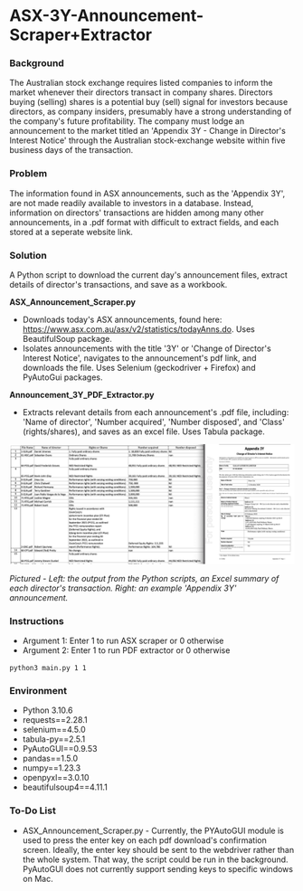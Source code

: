# ASX-3Y-Announcement-Scraper+Extractor

### Background

The Australian stock exchange requires listed companies to inform the market whenever their directors transact in company shares. Directors buying (selling) shares is a potential buy (sell) signal for investors because directors, as company insiders, presumably have a strong understanding of the company's future profitability. The company must lodge an announcement to the market titled an 'Appendix 3Y  - Change in Director's Interest Notice' through the Australian stock-exchange website within five business days of the transaction. 

### Problem

The information found in ASX announcements, such as the 'Appendix 3Y', are not made readily available to investors in a database. Instead, information on directors' transactions are hidden among many other announcements, in a .pdf format with difficult to extract fields, and each stored at a seperate website link. 

### Solution

A Python script to download the current day's announcement files, extract details of director's transactions, and save as a workbook.  

**ASX_Announcement_Scraper.py** 
- Downloads today's ASX announcements, found here: https://www.asx.com.au/asx/v2/statistics/todayAnns.do. Uses BeautifulSoup package. 
- Isolates announcements with the title '3Y' or 'Change of Director's Interest Notice', navigates to the announcement's pdf link, and downloads the file. Uses Selenium (geckodriver + Firefox) and PyAutoGui packages.

**Announcement_3Y_PDF_Extractor.py**

- Extracts relevant details from each announcement's .pdf file, including: 'Name of director', 'Number acquired', 'Number disposed', and 'Class' (rights/shares), and saves as an excel file. Uses Tabula package. 

![](example_picture.png)

*Pictured - Left: the output from the Python scripts, an Excel summary of each director's transaction.*
*Right: an example 'Appendix 3Y' announcement.*



### Instructions

- Argument 1: Enter 1 to run ASX scraper or 0 otherwise
- Argument 2: Enter 1 to run PDF extractor or 0 otherwise

```
python3 main.py 1 1
```

### Environment

- Python 3.10.6
- requests==2.28.1
- selenium==4.5.0
- tabula-py==2.5.1
- PyAutoGUI==0.9.53
- pandas==1.5.0
- numpy==1.23.3
- openpyxl==3.0.10
- beautifulsoup4==4.11.1

### To-Do List

- ASX_Announcement_Scraper.py - Currently, the PYAutoGUI module is used to press the enter key on each pdf download's confirmation screen. Ideally, the enter key should be sent to the webdriver rather than the whole system. That way, the script could be run in the background. PyAutoGUI does not currently support sending keys to specific windows on Mac. 
